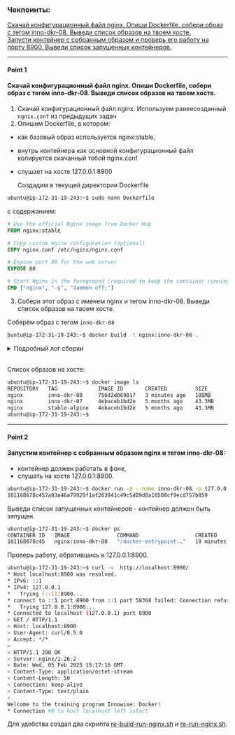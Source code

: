 ### Чекпоинты:

 
[Скачай конфигурационный файл nginx. Опиши Dockerfile, собери образ с тегом inno-dkr-08. Выведи список образов на твоем хосте.](#point-1)  
[Запусти контейнер с собранным образом и проверь его работу на порту 8900. Выведи список запущенных контейнеров.](#Point-2)

---

#### Point 1  
#### Скачай конфигурационный файл nginx. Опиши Dockerfile, собери образ с тегом inno-dkr-08. Выведи список образов на твоем хосте.

1. Скачай конфигурационный файл nginx.
   Используем ранеесозданный `ngnix.conf` из предыдущих задач
2. Опишим Dockerfile, в котором:  
- как базовый образ используется nginx:stable,  
- внутрь контейнера как основной конфигурационный файл копируется скачанный тобой nginx.conf
- слушает на хосте 127.0.0.1:8900
  
  Создадим в текущей директории Dockerfile  
```bash
ubuntu@ip-172-31-19-243:~$ sudo nano Dockerfile
```
  с содержанием:

```dockerfile
# Use the official Nginx image from Docker Hub
FROM nginx:stable

# Copy custom Nginx configuration (optional)
COPY nginx.conf /etc/nginx/nginx.conf

# Expose port 80 for the web server
EXPOSE 80

# Start Nginx in the foreground (required to keep the container running)
CMD ["nginx", "-g", "daemon off;"]

```

3. Собери этот образ с именем nginx и тегом inno-dkr-08. Выведи список образов на твоем хосте.  
   
Соберём образ с тегом `inno-dkr-08`
```bash
buntu@ip-172-31-19-243:~$ docker build -t nginx:inno-dkr-08 .
```
<details><summary>Подробный лог сборки</summary>

```bash
[+] Building 6.6s (7/7) FINISHED                                                                docker:default
 => [internal] load build definition from Dockerfile                                                      0.1s
 => => transferring dockerfile: 346B                                                                      0.0s
 => [internal] load metadata for docker.io/library/nginx:stable                                           1.5s
 => [internal] load .dockerignore                                                                         0.0s
 => => transferring context: 2B                                                                           0.0s
 => [internal] load build context                                                                         0.0s
 => => transferring context: 851B                                                                         0.0s
 => [1/2] FROM docker.io/library/nginx:stable@sha256:c2860a703abb6d7bbe12710dede9e2219b50aae839324099f58  4.7s
 => => resolve docker.io/library/nginx:stable@sha256:c2860a703abb6d7bbe12710dede9e2219b50aae839324099f58  0.0s
 => => sha256:494f43df02c1559295e2ab7811991e16ccf78996ead9eba60529c7efd023005d 2.29kB / 2.29kB            0.0s
 => => sha256:ecee3853484af70f442a7e25bb7fcd34f148b8769de25f4c1537db95b57d3867 41.88MB / 41.88MB          1.0s
 => => sha256:957ecafad75c0632d0d914ec1b0ec3fb72b26cdb109e9e371cc9ed853834dfe1 629B / 629B                0.6s
 => => sha256:c2860a703abb6d7bbe12710dede9e2219b50aae839324099f58e00a9896982a4 10.26kB / 10.26kB          0.0s
 => => sha256:92c5c54280f2d4ec1c23b1e610268f07d2497bdd12dbae6028baf0b20fb2b4d0 7.32kB / 7.32kB            0.0s
 => => sha256:c29f5b76f736a8b555fd191c48d6581bb918bcd605a7cbcc76205dd6acff3260 28.21MB / 28.21MB          0.9s
 => => sha256:cdcc20f8c268dc0b9aa0d080e845e9c5dd3cba7edd741041ad83ebb762b77c0e 956B / 956B                1.0s
 => => sha256:8626b3f59e2bb56adb46ffdf11ff08d7cf6f7c2bd6b6316786229f92d6fac18d 1.21kB / 1.21kB            1.1s
 => => extracting sha256:c29f5b76f736a8b555fd191c48d6581bb918bcd605a7cbcc76205dd6acff3260                 1.5s
 => => sha256:c8de15fafc3b8b85f304ffb069f0835634c854a8fe45b445ce2b09c1e8e887f0 394B / 394B                1.1s
 => => sha256:10857794dc67c4fc76c1cc669dc2fbcf10a9b3bf936eeff55e5d7a0bff6b4de6 1.40kB / 1.40kB            1.1s
 => => extracting sha256:ecee3853484af70f442a7e25bb7fcd34f148b8769de25f4c1537db95b57d3867                 1.6s
 => => extracting sha256:957ecafad75c0632d0d914ec1b0ec3fb72b26cdb109e9e371cc9ed853834dfe1                 0.0s
 => => extracting sha256:cdcc20f8c268dc0b9aa0d080e845e9c5dd3cba7edd741041ad83ebb762b77c0e                 0.0s
 => => extracting sha256:c8de15fafc3b8b85f304ffb069f0835634c854a8fe45b445ce2b09c1e8e887f0                 0.0s
 => => extracting sha256:8626b3f59e2bb56adb46ffdf11ff08d7cf6f7c2bd6b6316786229f92d6fac18d                 0.0s
 => => extracting sha256:10857794dc67c4fc76c1cc669dc2fbcf10a9b3bf936eeff55e5d7a0bff6b4de6                 0.0s
 => [2/2] COPY nginx.conf /etc/nginx/nginx.conf                                                           0.1s
 => exporting to image                                                                                    0.1s
 => => exporting layers                                                                                   0.0s
 => => writing image sha256:756d2d0690171c3750634215cd6a9668e6cd13890a799f35f2ab362636c6b827              0.0s
 => => naming to docker.io/library/nginx:inno-dkr-08                                                      0.0s
ubuntu@ip-172-31-19-243:~$

```
</details><br>

Список образов на хосте:
```bash
ubuntu@ip-172-31-19-243:~$ docker image ls
REPOSITORY   TAG             IMAGE ID       CREATED         SIZE
nginx        inno-dkr-08     756d2d069017   3 minutes ago   188MB
nginx        inno-dkr-07     4ebaceb1bd2e   5 months ago    43.3MB
nginx        stable-alpine   4ebaceb1bd2e   5 months ago    43.3MB
ubuntu@ip-172-31-19-243:~$
```
---

#### Point 2  
#### Запустим контейнер с собранным образом nginx и тегом inno-dkr-08:
- контейнер должен работать в фоне,  
- слушать на хосте 127.0.0.1:8900.  

```bash
ubuntu@ip-172-31-19-243:~$ docker run -d --name inno-dkr-08 -p 127.0.0.1:8900:80 nginx:inno-dkr-08
101168678c457a83a46a79929f1af263941c49c5d89d8a10508cf9ecd757b859
```
Выведи список запущенных контейнеров - контейнер должен быть запущен.  
```bash
ubuntu@ip-172-31-19-243:~$ docker ps
CONTAINER ID   IMAGE               COMMAND                  CREATED          STATUS          PORTS                              NAMES
101168678c45   nginx:inno-dkr-08   "/docker-entrypoint.…"   19 minutes ago   Up 19 minutes   127.0.0.1:8900->80/tcp   inno-dkr-08
```

Проверь работу, обратившись к 127.0.0.1:8900.

```bash
ubuntu@ip-172-31-19-243:~$ curl -v  http://localhost:8900/
* Host localhost:8900 was resolved.
* IPv6: ::1
* IPv4: 127.0.0.1
*   Trying [::1]:8900...
* connect to ::1 port 8900 from ::1 port 58368 failed: Connection refused
*   Trying 127.0.0.1:8900...
* Connected to localhost (127.0.0.1) port 8900
> GET / HTTP/1.1
> Host: localhost:8900
> User-Agent: curl/8.5.0
> Accept: */*
>
< HTTP/1.1 200 OK
< Server: nginx/1.26.2
< Date: Wed, 05 Feb 2025 15:17:16 GMT
< Content-Type: application/octet-stream
< Content-Length: 50
< Connection: keep-alive
< Content-Type: text/plain
<
Welcome to the training program Innowise: Docker!
* Connection #0 to host localhost left intact
```

Для удобства создал два скрипта [re-build-run-nginx.sh](re-build-run-nginx.sh) и [re-run-nginx.sh](re-run-nginx.sh).
